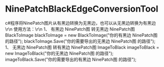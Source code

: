 # NinePatchBlackEdgeConversionTool
c#程序将NinePatch图片从有黑边转换为无黑边，也可以从无黑边转换为有黑边\r\n
使用方法：\r\n
1、 有黑边 NinePatch图 转无黑边 NinePatch图
        BlackToImage blackToImage = new BlackToImage("你的有黑边 NinePatch图 的路径");
        blackToImage.Save("你的需要导出的无黑边 NinePatch图 的路径");
1、 无黑边 NinePatch图 转有黑边 NinePatch图
        ImageToBlack imageToBlack = new ImageToBlack("你的无黑边 NinePatch图 的路径");
        imageToBlack.Save("你的需要导出的有黑边 NinePatch图 的路径");
